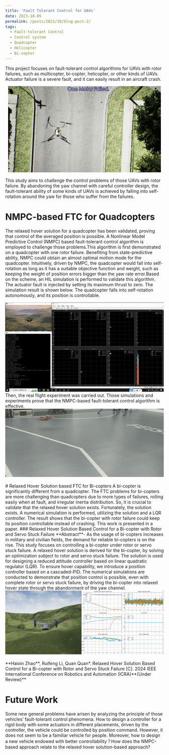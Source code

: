 ```yaml
---
title: 'Fault Tolerant Control for UAVs'
date: 2023-10-05
permalink: /posts/2023/10/blog-post-2/
tags:
  - Fault-tolerant Control
  - Control system
  - Quadcopter
  - Helicopter
  - Bi-copter
---
```

This project focuses on fault-tolerant control algorithms for UAVs with rotor failures, such as multicopter, bi-copter, helicopter, or other kinds of UAVs. Actuator failure is a severe fault, and it can easily result in an aircraft crash.

<center>
    <img src="/images/crash.gif" alt="crash">
</center>

This study aims to challenge the control problems of those UAVs with rotor failure. By abandoning the yaw channel with careful controller design, the fault-tolerant ability of some kinds of UAVs is achieved by falling into self-rotation around the yaw for those who suffer from the failures.

# NMPC-based FTC for Quadcopters
The relaxed hover solution for a quadcopter has been validated, proving that control of the averaged position is possible. A Nonlinear Model Predictive Control (NMPC) based fault-tolerant control algorithm is employed to challenge those problems.This algorithm is first demonstrated on a quadcopter with one rotor failure. Benefiting from state-predictive ability, NMPC could obtain an almost optimal motion mode for the quadcopter. Intuitively, driven by NMPC, the quadcopter would fall into self-rotation as long as it has a suitable objective function and weight, such as keeping the weight of position errors bigger than the yaw rate error.Based on the scheme, an HIL simulation is performed to validate this algorithm. The actuator fault is injected by setting its maximum thrust to zero. The simulation result is shown below. The quadcopter falls into self-rotation autonomously, and its position is controllable.
<center>
    <img src="/images/video/hil.gif">
</center>
Then, the real flight experiment was carried out. Those simulations and experiments prove that the NMPC-based fault-tolerant control algorithm is effective.
<center>
    <img src="/images/video/realflight_ftc.gif">
</center>

<br/>
# Relaxed Hover Solution based FTC for Bi-copters
A bi-copter is significantly different from a quadcopter. The FTC problems for bi-copters are more challenging than quadcopters due to more types of failures, rolling easily when at fault, and irregular inertia distribution. So, it is crucial to validate that the relaxed hover solution exists. Fortunately, the solution exists. A numerical simulation is performed, utilizing the solution and a LQR controller. The result shows that the bi-copter with rotor failure could keep its position controllable instead of crashing. This work is presented in a paper.
### Relaxed Hover Solution Based Control for a Bi-copter with Rotor and Servo Stuck Failure
**Abstract**- As the usage of bi-copters increases in military
and civilian fields, the demand for reliable bi-copters is on
the rise. This study focuses on controlling a bi-copter under
rotor or servo stuck failure. A relaxed hover solution is derived
for the bi-copter, by solving an optimization subject to rotor
and servo stuck failure. The solution is used for designing a
reduced attitude controller based on linear quadratic regulator
(LQR). To ensure hover capability, we introduce a position
controller based on a cascaded-PID. The numerical simulations
are conducted to demonstrate that position control is possible,
even with complete rotor or servo stuck failure, by driving the
bi-copter into relaxed hover state through the abandonment of
the yaw channel.

<center>
    <img src="/images/video/bicopter_ftc.gif">
</center> 
<br/>
**Haixin Zhao**, Ruifeng Li, Quan Quan*. Relaxed Hover Solution Based Control for a Bi-copter with Rotor and Servo Stuck Failure [C]. 2024 IEEE International Conference on Robotics and Automation (ICRA)**(Under Review)**

# Future Work
Some new general problems have arisen by analyzing the principle of those vehicles’ fault-tolerant control phenomena. How to design a controller for a rigid body with some actuators in different placements, driven by the controller, the vehicle could be controlled by position command. However, it does not seem to be a familiar vehicle for people. Moreover, how to design a new vehicle endowed with better controllability？How does the NMPC-based approach relate to the relaxed hover solution-based approach?

